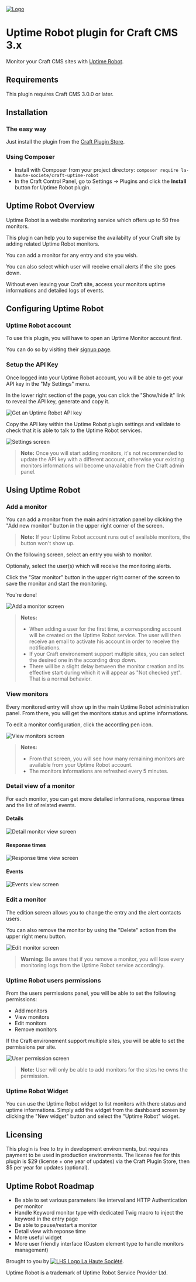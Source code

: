 [![Logo](resources/img/logo_plain.png)][uptime-robot-site]


# Uptime Robot plugin for Craft CMS 3.x

Monitor your Craft CMS sites with [Uptime Robot][uptime-robot-site].


## Requirements

This plugin requires Craft CMS 3.0.0 or later.


## Installation


### The easy way

Just install the plugin from the [Craft Plugin Store][craft-plugin-store].


### Using Composer

  - Install with Composer from your project directory: `composer require la-haute-societe/craft-uptime-robot`
  - In the Craft Control Panel, go to Settings → Plugins and click the **Install** button for Uptime Robot plugin.


## Uptime Robot Overview

Uptime Robot is a website monitoring service which offers up to 50 free monitors.

This plugin can help you to supervise the availabilty of your Craft site by adding related Uptime Robot monitors.

You can add a monitor for any entry and site you wish.

You can also select which user will receive email alerts if the site goes down.

Without even leaving your Craft site, access your monitors uptime informations and detailed logs of events.


## Configuring Uptime Robot


### Uptime Robot account
To use this plugin, you will have to open an Uptime Monitor account first.

You can do so by visiting their [signup page](https://uptimerobot.com/signUp).


### Setup the API Key

Once logged into your Uptime Robot account, you will be able to get your API key in the "My Settings" menu.

In the lower right section of the page, you can click the "Show/hide it" link to reveal the API key, generate and copy it.

![Get an Uptime Robot API key](resources/img/uptime-robot-api-key.png)

Copy the API key within the Uptime Robot plugin settings and validate to check that it is able to talk to the Uptime Robot services.

![Settings screen](resources/img/uptime-robot-settings.png)
> **Note:**
> Once you will start adding monitors, it's not recommended to update the API key with a different account, otherwise your existing monitors informations will become unavailable from the Craft admin panel.


## Using Uptime Robot


### Add a monitor

You can add a monitor from the main administration panel by clicking the "Add new monitor" button in the upper right corner of the screen.

> **Note:**
> If your Uptime Robot account runs out of available monitors, the button won't show up.

On the following screen, select an entry you wish to monitor. 

Optionaly, select the user(s) which will receive the monitoring alerts.

Click the "Star monitor" button in the upper right corner of the screen to save the monitor and start the monitoring.

You're done!

![Add a monitor screen](resources/img/uptime-robot-add-monitor.png)
> **Notes:**
> 
> * When adding a user for the first time, a corresponding account will be created on the Uptime Robot service. The user will then receive an email to activate his account in order to receive the notifications.
> * If your Craft environement support multiple sites, you can select the desired one in the according drop down. 
> * There will be a slight delay between the monitor creation and its effective start during which it will appear as "Not checked yet". That is a normal behavior.


### View monitors

Every monitored entry will show up in the main Uptime Robot administration panel.
From there, you will get the monitors status and uptime informations.

To edit a monitor configuration, click the according pen icon.

![View monitors screen](resources/img/uptime-robot-view-monitors.png)
> **Notes:**
> 
> * From that screen, you will see how many remaining monitors are available from your Uptime Robot account.
> * The monitors informations are refreshed every 5 minutes.


### Detail view of a monitor

For each monitor, you can get more detailed informations, response times and the list of related events.

#### Details
![Detail monitor view screen](resources/img/uptime-robot-view-monitors-details.png)

#### Response times
![Response time view screen](resources/img/uptime-robot-view-monitors-response-time.png)

#### Events
![Events view screen](resources/img/uptime-robot-view-monitors-events.png)


### Edit a monitor

The edition screen allows you to change the entry and the alert contacts users.

You can also remove the monitor by using the "Delete" action from the upper right menu button.

![Edit monitor screen](resources/img/uptime-robot-edit-monitor.png)
> **Warning:**
> Be aware that if you remove a monitor, you will lose every monitoring logs from the Uptime Robot service accordingly.


### Uptime Robot users permissions

From the users permissions panel, you will be able to set the following permissions:

* Add monitors
* View monitors
* Edit monitors
* Remove monitors

If the Craft environement support multiple sites, you will be able to set the permissions per site.

![User permission screen](resources/img/uptime-robot-user-permissions.png)
> **Note:**
> User will only be able to add monitors for the sites he owns the permission. 


### Uptime Robot Widget

You can use the Uptime Robot widget to list monitors with there status and uptime informations. Simply add the widget from the dashboard screen by clicking the "New widget" button and select the "Uptime Robot" widget.


## Licensing

This plugin is free to try in development environments, but requires payment to be used in production environments. The license fee for this plugin is $29 (license + one year of updates) via the Craft Plugin Store, then $5 per year for updates (optional).


## Uptime Robot Roadmap

* Be able to set various parameters like interval and HTTP Authentication per monitor
* Handle Keyword monitor type with dedicated Twig macro to inject the keyword in the entry page
* Be able to pause/restart a monitor
* Detail view with reponse time
* More useful widget
* More user friendly interface (Custom element type to handle monitors management)

Brought to you by [![LHS Logo](resources/img/lhs.png) La Haute Société][lhs-site].

Uptime Robot is a trademark of Uptime Robot Service Provider Ltd.

[uptime-robot-site]: https://uptimerobot.com
[lhs-site]: https://www.lahautesociete.com
[craft-plugin-store]: https://plugins.craftcms.com
